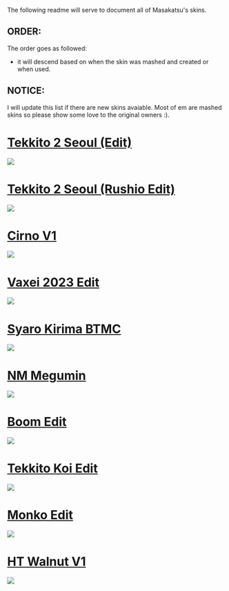 The following readme will serve to document all of Masakatsu's skins.

## ORDER: 
The order goes as followed: 
- it will descend based on when the skin was mashed and created or when used.

## NOTICE:
I will update this list if there are new skins avaiable. Most of em are mashed skins so please show some love to the original owners :).

# [Tekkito 2 Seoul (Edit)](https://cdn.discordapp.com/attachments/749686438341247147/1171985527013118114/tekkito2_Seoul_Edit.osk?ex=655eab94&is=654c3694&hm=1188def2e08f4d26d1bfcecbc759afbe8ed968af8cc6de935054826b892f901a&)
![](https://cdn.discordapp.com/attachments/749686438341247147/1171980321231736832/screenshot033.jpg?ex=655ea6ba&is=654c31ba&hm=71de44bb4015a217da21960aedf4d6665aaead3dad9856f4b3d8219a9ae624a7&)

# [Tekkito 2 Seoul (Rushio Edit)](https://cdn.discordapp.com/attachments/749686438341247147/1171985527348678738/tekkito2_Seoul_Rushio_Edit.osk?ex=655eab94&is=654c3694&hm=c311e60cb6804a763d3e247cec4a47c933b3eb133736194e409e36d328ec746c&)
![](https://cdn.discordapp.com/attachments/749686438341247147/1171984645106176010/screenshot039.jpg?ex=655eaac1&is=654c35c1&hm=2826d2fcfadd9ace76360e2cc4ad5dd2b0e06b45e2f1ca9f48c6a0fdea7bbd8d&)

# [Cirno V1](https://cdn.discordapp.com/attachments/749686438341247147/1172240220008226826/Cirno-V1.0.osk?ex=6605b5c7&is=65f340c7&hm=3c4d3deeebc8e06875dce92d19b9c9b4ae84bde621a7144b63f0954f792b59f2&)
![](https://cdn.discordapp.com/attachments/749686438341247147/1172239794512875570/image.png?ex=6605b562&is=65f34062&hm=31c0092688fbad5a4fb025c6f6c6adfb405288b3dd78cbb3f830fe11696fff1b&)

# [Vaxei 2023 Edit](https://cdn.discordapp.com/attachments/749686438341247147/1181353523892473866/Vaxei_2023_Edit.osk?ex=6580c034&is=656e4b34&hm=432b58100f7e4b00e59b45e2bb6eca45e0815ab8d5109701e573ee9769ee61be&)
![](https://cdn.discordapp.com/attachments/749686438341247147/1181353869905756180/screenshot059.jpg?ex=6580c087&is=656e4b87&hm=1a85bcbb6fa4880093a225d94ea99f8aa157a68cc8fd0f58566d92c2c3e9588c&)

# [Syaro Kirima BTMC](https://cdn.discordapp.com/attachments/749686438341247147/1171991015075352677/-_Syaro_Kirima_BTMC_-.osk?ex=655eb0b0&is=654c3bb0&hm=d7a4afa1430b9c92e150b9ee1883a78fd725b0cca27cdd855feb95059a9c6fad&)
![](https://cdn.discordapp.com/attachments/749686438341247147/1171990973203632198/screenshot042.jpg?ex=655eb0a6&is=654c3ba6&hm=70be90c92088e8c3f21e290cba13dfedd0b25c6e1165afb6ee9811291fa87eab&)

# [NM Megumin](https://cdn.discordapp.com/attachments/749686438341247147/1171995101904519198/NMMegumin.osk?ex=655eb47e&is=654c3f7e&hm=ba76607cac18e4980119d67c6564236af6facf5d9261f8f9d24e4f50fd0c526b&)
![](https://cdn.discordapp.com/attachments/749686438341247147/1171994977644068905/screenshot044.jpg?ex=655eb461&is=654c3f61&hm=9f5402bb8ab5606267ed7f8c8ce3850abc792c6e8c99d1c896ca8889fb9fcaad&)

# [Boom Edit](https://cdn.discordapp.com/attachments/749686438341247147/1171988817222303814/boom_edit.osk?ex=655eaea4&is=654c39a4&hm=6016e2fd1aadb6900b59d84c09bba54c399d23fbbddaa454bc32d3276b13b9f7&)
![](https://media.discordapp.net/attachments/749686438341247147/1171987400013135983/screenshot041.jpg?ex=655ead52&is=654c3852&hm=0a4189b9ab4a24231802ed52f93368ba5ce1e13be11d0291df84d2eaa5408971&=&width=1609&height=905)

# [Tekkito Koi Edit](https://cdn.discordapp.com/attachments/749686438341247147/1171986220591628410/Tekkito_Koi_Edit.osk?ex=659f45b9&is=658cd0b9&hm=c3411314e78997e56fb7d62f92373fc1ec7a5e7098d7a4eb43a83f5894388c0f&)
![](https://cdn.discordapp.com/attachments/749686438341247147/1171986536972161065/screenshot040.jpg?ex=659f4604&is=658cd104&hm=175af89ddc84ecf62010f9ec7c54800dc59571c9bc4df6ac52e495a483446cd9&)

# [Monko Edit](https://cdn.discordapp.com/attachments/749686438341247147/1172243590542540872/MonkoEdit.osk?ex=655f9beb&is=654d26eb&hm=af2a2e30b542b62970925fb809729e22089040d3455dcf8ac43a5c226d636846&)
![](https://cdn.discordapp.com/attachments/749686438341247147/1172243552831541328/screenshot048.jpg?ex=655f9be2&is=654d26e2&hm=cbb925ef5afb0261b7eaf7cd4282a656fdb2cda339a58f693f30c5c0a386bd41&)

# [HT Walnut V1](https://cdn.discordapp.com/attachments/749686438341247147/1172237915519197236/-_HT_Walnut_1.0_clrs.osk?ex=655f96a2&is=654d21a2&hm=42c80026b7b566d1bdc8ed59e35f129e4a7e3659da0a95eb0b84df4ebabe1e6e&)
![](https://cdn.discordapp.com/attachments/749686438341247147/1172237975535489055/image.png?ex=655f96b0&is=654d21b0&hm=7438ac016040fc91434c8f2c89615f36dfaa87db8aa3ef5123971c9ce8113e11&)
